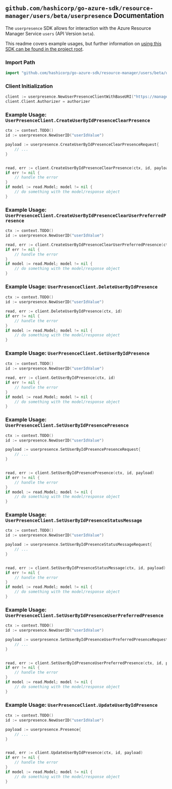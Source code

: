 
## `github.com/hashicorp/go-azure-sdk/resource-manager/users/beta/userpresence` Documentation

The `userpresence` SDK allows for interaction with the Azure Resource Manager Service `users` (API Version `beta`).

This readme covers example usages, but further information on [using this SDK can be found in the project root](https://github.com/hashicorp/go-azure-sdk/tree/main/docs).

### Import Path

```go
import "github.com/hashicorp/go-azure-sdk/resource-manager/users/beta/userpresence"
```


### Client Initialization

```go
client := userpresence.NewUserPresenceClientWithBaseURI("https://management.azure.com")
client.Client.Authorizer = authorizer
```


### Example Usage: `UserPresenceClient.CreateUserByIdPresenceClearPresence`

```go
ctx := context.TODO()
id := userpresence.NewUserID("userIdValue")

payload := userpresence.CreateUserByIdPresenceClearPresenceRequest{
	// ...
}


read, err := client.CreateUserByIdPresenceClearPresence(ctx, id, payload)
if err != nil {
	// handle the error
}
if model := read.Model; model != nil {
	// do something with the model/response object
}
```


### Example Usage: `UserPresenceClient.CreateUserByIdPresenceClearUserPreferredPresence`

```go
ctx := context.TODO()
id := userpresence.NewUserID("userIdValue")

read, err := client.CreateUserByIdPresenceClearUserPreferredPresence(ctx, id)
if err != nil {
	// handle the error
}
if model := read.Model; model != nil {
	// do something with the model/response object
}
```


### Example Usage: `UserPresenceClient.DeleteUserByIdPresence`

```go
ctx := context.TODO()
id := userpresence.NewUserID("userIdValue")

read, err := client.DeleteUserByIdPresence(ctx, id)
if err != nil {
	// handle the error
}
if model := read.Model; model != nil {
	// do something with the model/response object
}
```


### Example Usage: `UserPresenceClient.GetUserByIdPresence`

```go
ctx := context.TODO()
id := userpresence.NewUserID("userIdValue")

read, err := client.GetUserByIdPresence(ctx, id)
if err != nil {
	// handle the error
}
if model := read.Model; model != nil {
	// do something with the model/response object
}
```


### Example Usage: `UserPresenceClient.SetUserByIdPresencePresence`

```go
ctx := context.TODO()
id := userpresence.NewUserID("userIdValue")

payload := userpresence.SetUserByIdPresencePresenceRequest{
	// ...
}


read, err := client.SetUserByIdPresencePresence(ctx, id, payload)
if err != nil {
	// handle the error
}
if model := read.Model; model != nil {
	// do something with the model/response object
}
```


### Example Usage: `UserPresenceClient.SetUserByIdPresenceStatusMessage`

```go
ctx := context.TODO()
id := userpresence.NewUserID("userIdValue")

payload := userpresence.SetUserByIdPresenceStatusMessageRequest{
	// ...
}


read, err := client.SetUserByIdPresenceStatusMessage(ctx, id, payload)
if err != nil {
	// handle the error
}
if model := read.Model; model != nil {
	// do something with the model/response object
}
```


### Example Usage: `UserPresenceClient.SetUserByIdPresenceUserPreferredPresence`

```go
ctx := context.TODO()
id := userpresence.NewUserID("userIdValue")

payload := userpresence.SetUserByIdPresenceUserPreferredPresenceRequest{
	// ...
}


read, err := client.SetUserByIdPresenceUserPreferredPresence(ctx, id, payload)
if err != nil {
	// handle the error
}
if model := read.Model; model != nil {
	// do something with the model/response object
}
```


### Example Usage: `UserPresenceClient.UpdateUserByIdPresence`

```go
ctx := context.TODO()
id := userpresence.NewUserID("userIdValue")

payload := userpresence.Presence{
	// ...
}


read, err := client.UpdateUserByIdPresence(ctx, id, payload)
if err != nil {
	// handle the error
}
if model := read.Model; model != nil {
	// do something with the model/response object
}
```
